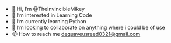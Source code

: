 - 👋 Hi, I’m @TheInvincibleMikey
- 👀 I’m interested in Learning Code
- 🌱 I’m currently learning Python
- 💞️ I’m looking to collaborate on anything where i could be of use
- 📫 How to reach me dequaveusreed0321@gmail.com

<!---
TheInvincibleMikey/TheInvincibleMikey is a ✨ special ✨ repository because its `README.md` (this file) appears on your GitHub profile.
You can click the Preview link to take a look at your changes.
--->
